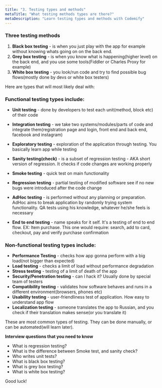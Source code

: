 ```yaml
---
title: "3. Testing types and methods"
metaTitle: "What testing methods types are there?"
metaDescription: "Learn testing types and methods with Codemify"
---
```

### Three testing methods

1. **Black box testing** - is when you just play with the app for example without knowing whats going on on the back end.
2. **Grey box testing** - is when you know what is happening(higher level) on the back end, and you use some tools(Fiddler or Charles Proxy for example)
3. **White box testing** - you look/run code and try to find possible bug flows(mostly done by devs or white box testers)

Here are types that will most likely deal with:

### Functional testing types include:
- **Unit testing** - done by developers to test each unit(method, block etc) of their code
- **Integration testing** - we take two systems/modules/parts of code and integrate them(registration page and login, front end and back end, facebook and instagram)
- **Exploratory testing** - exploration of the application through testing. You basically learn app while testing

- **Sanity testing(check)** - is a subset of regression testing - AKA short version of regression. It checks if code changes are working properly
- **Smoke testing** - quick test on main functionality
- **Regression testing** - partial testing of modified software see if no new bugs were introduced after the code change
- **AdHoc testing** - is performed without any planning or preparation. AdHoc aims to break application by randomly trying system functionality. QA tests using his knowledge, whatever he/she feels is necessary
- **End to end testing** - name speaks for it self. It's a testing of end to end flow. EX: Item purchase. This one would require: search, add to card, checkout, pay and verify purchase confirmation


### Non-functional testing types include:
- **Performance Testing** - checks how app gonna perform with a big load(not bigger than expected)
- **Load testing** - checks a limit of load without performance degradation
- **Stress testing** - testing of a limit of death of the app
- **Security/Penetration testing** - can I hack it? Usually done by special team of testers
- **Compatibility testing** - validates how software behaves and runs in a different environment(browsers, phones etc)
- **Usability testing** - user-friendliness test of application. How easy to understand app flow
- **Localization testing** - someone translates the app to Russian, and you check if their translation makes sense(or you translate it)

These are most common types of testing. They can be done manually, or can be automated(will learn later).

**Interview questions that you need to know**

- What is regression testing?
- What is the difference between Smoke test, and sanity check?
- Who writes unit tests?
- What is black box testing?
- What is grey box testing?
- What is white box testing?

Good luck!